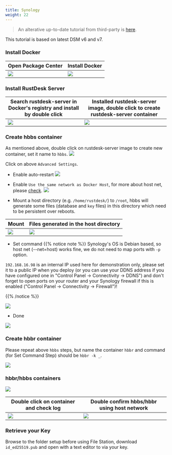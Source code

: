 ```yaml
---
title: Synology
weight: 22
---
```


> An alterative up-to-date tutorial from third-party is [here](https://mariushosting.com/how-to-install-rustdesk-on-your-synology-nas/).

This tutorial is based on latest DSM v6 and v7.

### Install Docker

| Open Package Center | Install Docker |
| --- | --- |
| ![](/docs/en/self-host/rustdesk-server-oss/synology/images/package-manager.png) | ![](/docs/en/self-host/rustdesk-server-oss/synology/images/docker.png) |

### Install RustDesk Server

| Search rustdesk-server in Docker's registry and install by double click | Installed rustdesk-server image, double click to create rustdesk-server container |
| --- | --- |
| ![](/docs/en/self-host/rustdesk-server-oss/synology/images/pull-rustdesk-server.png) | ![](/docs/en/self-host/rustdesk-server-oss/synology/images/rustdesk-server-installed.png) |

### Create hbbs container

As mentioned above, double click on rustdesk-server image to create new container, set it name to `hbbs`.
![](/docs/en/self-host/rustdesk-server-oss/synology/images/hbbs.png)

Click on above `Advanced Settings`.

- Enable auto-restart
![](/docs/en/self-host/rustdesk-server-oss/synology/images/auto-restart.png)

- Enable `Use the same network as Docker Host`, for more about host net, please [check](https://rustdesk.com/docs/en/self-host/rustdesk-server-oss/docker/#net-host).
![](/docs/en/self-host/rustdesk-server-oss/synology/images/host-net.png)

- Mount a host directory (e.g. `/home/rustdesk/`) to `/root`, hbbs will generate some files (database and `key` files) in this directory which need to be persistent over reboots.

| Mount | Files generated in the host directory |
| --- | --- |
| ![](/docs/en/self-host/rustdesk-server-oss/synology/images/mount.png) | ![](/docs/en/self-host/rustdesk-server-oss/synology/images/mounted-dir.png) |

- Set command
{{% notice note %}}
Synology's OS is Debian based, so host net (--net=host) works fine, we do not need to map ports with `-p` option.

`192.168.16.98` is an internal IP used here for demonstration only, please set it to a public IP when you deploy (or you can use your DDNS address if you have configured one in "Control Panel → Connectivity → DDNS") and don't forget to open ports on your router and your Synology firewall if this is enabled ("Control Panel → Connectivity → Firewall")!

{{% /notice %}}

![](/docs/en/self-host/rustdesk-server-oss/synology/images/hbbs-cmd.png?v2)

- Done

![](/docs/en/self-host/rustdesk-server-oss/synology/images/hbbs-config.png)

### Create hbbr container

Please repeat above `hbbs` steps, but name the container `hbbr` and command (for Set Command Step) should be `hbbr -k _`.

![](/docs/en/self-host/rustdesk-server-oss/synology/images/hbbr-config.png)

### hbbr/hbbs containers

![](/docs/en/self-host/rustdesk-server-oss/synology/images/containers.png)


| Double click on container and check log | Double confirm hbbs/hbbr using host network |
| --- | --- |
| ![](/docs/en/self-host/rustdesk-server-oss/synology/images/log.png) | ![](/docs/en/self-host/rustdesk-server-oss/synology/images/network-types.png) |

### Retrieve your Key

Browse to the folder setup before using File Station, download `id_ed25519.pub` and open with a text editor to via your key.
